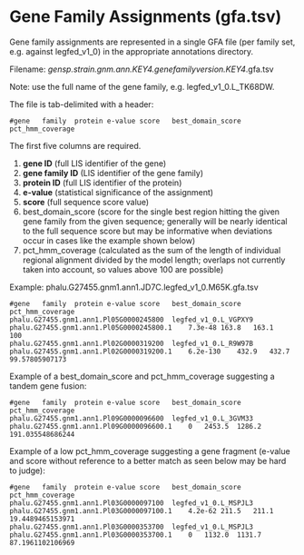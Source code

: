 # Gene Family Assignments (gfa.tsv)

Gene family assignments are represented in a single GFA file (per family set, e.g. against legfed_v1_0) in the appropriate annotations directory.

Filename: *gensp.strain.gnm.ann.KEY4.genefamilyversion.KEY4*.gfa.tsv

Note: use the full name of the gene family, e.g. legfed_v1_0.L_TK68DW.

The file is tab-delimited with a header:
```
#gene   family  protein e-value score   best_domain_score   pct_hmm_coverage
```
The first five columns are required.

1. **gene ID** (full LIS identifier of the gene)
2. **gene family ID** (LIS identifier of the gene family)
3. **protein ID** (full LIS identifier of the protein)
4. **e-value** (statistical significance of the assignment)
5. **score** (full sequence score value)
6. best_domain_score (score for the single best region hitting the given gene family from the given sequence; generally will be nearly identical to the full sequence score but may be informative when deviations occur in cases like the example shown below)
7. pct_hmm_coverage (calculated as the sum of the length of individual regional alignment divided by the model length; overlaps not currently taken into account, so values above 100 are possible)

Example: phalu.G27455.gnm1.ann1.JD7C.legfed_v1_0.M65K.gfa.tsv
```
#gene   family  protein e-value score   best_domain_score   pct_hmm_coverage
phalu.G27455.gnm1.ann1.Pl05G0000245800  legfed_v1_0.L_VGPXY9    phalu.G27455.gnm1.ann1.Pl05G0000245800.1    7.3e-48 163.8   163.1   100
phalu.G27455.gnm1.ann1.Pl02G0000319200  legfed_v1_0.L_R9W97B    phalu.G27455.gnm1.ann1.Pl02G0000319200.1    6.2e-130    432.9   432.7   99.57805907173
```
Example of a best_domain_score and pct_hmm_coverage suggesting a tandem gene fusion:
```
#gene   family  protein e-value score   best_domain_score   pct_hmm_coverage
phalu.G27455.gnm1.ann1.Pl09G0000096600  legfed_v1_0.L_3GVM33    phalu.G27455.gnm1.ann1.Pl09G0000096600.1    0   2453.5  1286.2  191.035548686244
```

Example of a low pct_hmm_coverage suggesting a gene fragment (e-value and score without reference to a better match as seen below may be hard to judge):
```
#gene   family  protein e-value score   best_domain_score   pct_hmm_coverage
phalu.G27455.gnm1.ann1.Pl03G0000097100  legfed_v1_0.L_MSPJL3    phalu.G27455.gnm1.ann1.Pl03G0000097100.1    4.2e-62 211.5   211.1   19.4489465153971
phalu.G27455.gnm1.ann1.Pl03G0000353700  legfed_v1_0.L_MSPJL3    phalu.G27455.gnm1.ann1.Pl03G0000353700.1    0   1132.0  1131.7  87.1961102106969
```

